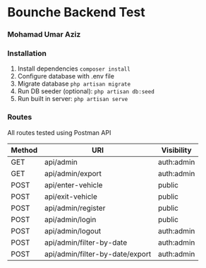 # Bounche Backend Test

### Mohamad Umar Aziz

### Installation

1. Install dependencies `composer install`
2. Configure database with .env file
3. Migrate database `php artisan migrate`
4. Run DB seeder (optional): `php artisan db:seed`
5. Run built in server: `php artisan serve`

### Routes

All routes tested using Postman API

| Method | URI                             | Visibility |
| ------ | ------------------------------- | ---------- |
| GET    | api/admin                       | auth:admin |
| GET    | api/admin/export                | auth:admin |
| POST   | api/enter-vehicle               | public     |
| POST   | api/exit-vehicle                | public     |
| POST   | api/admin/register              | public     |
| POST   | api/admin/login                 | public     |
| POST   | api/admin/logout                | auth:admin |
| POST   | api/admin/filter-by-date        | auth:admin |
| POST   | api/admin/filter-by-date/export | auth:admin |
